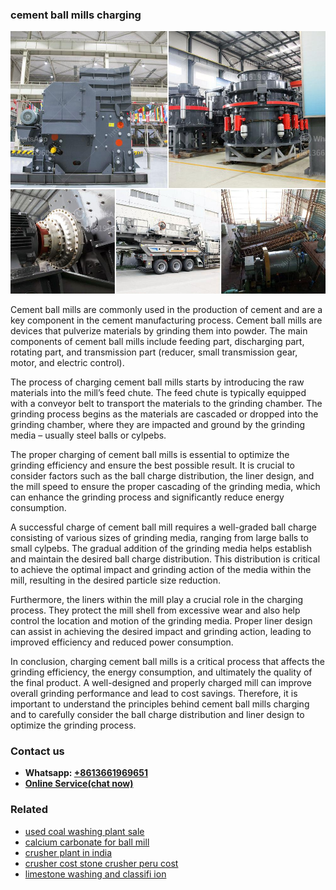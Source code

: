 <h3>cement ball mills charging</h3><img src='1702952972.jpg' alt=''><p>Cement ball mills are commonly used in the production of cement and are a key component in the cement manufacturing process. Cement ball mills are devices that pulverize materials by grinding them into powder. The main components of cement ball mills include feeding part, discharging part, rotating part, and transmission part (reducer, small transmission gear, motor, and electric control). </p><p>The process of charging cement ball mills starts by introducing the raw materials into the mill’s feed chute. The feed chute is typically equipped with a conveyor belt to transport the materials to the grinding chamber. The grinding process begins as the materials are cascaded or dropped into the grinding chamber, where they are impacted and ground by the grinding media – usually steel balls or cylpebs. </p><p>The proper charging of cement ball mills is essential to optimize the grinding efficiency and ensure the best possible result. It is crucial to consider factors such as the ball charge distribution, the liner design, and the mill speed to ensure the proper cascading of the grinding media, which can enhance the grinding process and significantly reduce energy consumption.</p><p>A successful charge of cement ball mill requires a well-graded ball charge consisting of various sizes of grinding media, ranging from large balls to small cylpebs. The gradual addition of the grinding media helps establish and maintain the desired ball charge distribution. This distribution is critical to achieve the optimal impact and grinding action of the media within the mill, resulting in the desired particle size reduction.</p><p>Furthermore, the liners within the mill play a crucial role in the charging process. They protect the mill shell from excessive wear and also help control the location and motion of the grinding media. Proper liner design can assist in achieving the desired impact and grinding action, leading to improved efficiency and reduced power consumption.</p><p>In conclusion, charging cement ball mills is a critical process that affects the grinding efficiency, the energy consumption, and ultimately the quality of the final product. A well-designed and properly charged mill can improve overall grinding performance and lead to cost savings. Therefore, it is important to understand the principles behind cement ball mills charging and to carefully consider the ball charge distribution and liner design to optimize the grinding process.</p><h3>Contact us</h3><ul><li><strong>Whatsapp:&nbsp;<a href="https://wa.me/8613661969651">+8613661969651</a></strong></li><li><a href="https://swt.shibang-china.com/?git&amp;zhl&amp;cement ball mills charging"><strong>Online Service(chat now)</strong></a></li></ul><h3>Related</h3><ul><li><a href='used coal washing plant sale.md'>used coal washing plant sale</a></li><li><a href='calcium carbonate for ball mill.md'>calcium carbonate for ball mill</a></li><li><a href='crusher plant in india.md'>crusher plant in india</a></li><li><a href='crusher cost stone crusher peru cost.md'>crusher cost stone crusher peru cost</a></li><li><a href='limestone washing and classifi ion.md'>limestone washing and classifi ion</a></li></ul>